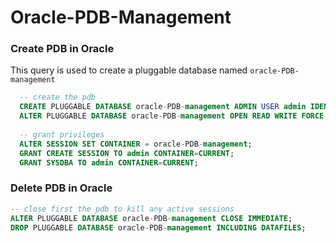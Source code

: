 # Oracle-PDB-Management

### Create PDB in Oracle
This query is used to create a pluggable database named ```oracle-PDB-management```
```sql
  -- create the pdb
  CREATE PLUGGABLE DATABASE oracle-PDB-management ADMIN USER admin IDENTIFIED BY admin ROLES=(DBA);
  ALTER PLUGGABLE DATABASE oracle-PDB-management OPEN READ WRITE FORCE;
   
  -- grant privileges
  ALTER SESSION SET CONTAINER = oracle-PDB-management;
  GRANT CREATE SESSION TO admin CONTAINER=CURRENT;
  GRANT SYSDBA TO admin CONTAINER=CURRENT;
```

### Delete PDB in Oracle
```sql
-- close first the pdb to kill any active sessions
ALTER PLUGGABLE DATABASE oracle-PDB-management CLOSE IMMEDIATE; 
DROP PLUGGABLE DATABASE oracle-PDB-management INCLUDING DATAFILES;
```
